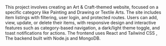 This project involves creating an Art & Craft-themed website, focused on a specific category like Painting and Drawing or Textile Arts. The site includes item listings with filtering, user login, and protected routes. Users can add, view, update, or delete their items, with responsive design and interactive features such as category-based navigation, a dark/light theme toggle, and toast notifications for actions​. The frontend uses React and Tailwind CSS , The backend built with Node.js and MongoDB.
